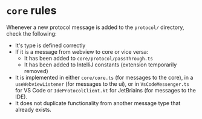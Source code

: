 # `core` rules

Whenever a new protocol message is added to the `protocol/` directory, check the following:

- It's type is defined correctly
- If it is a message from webview to core or vice versa:
  - It has been added to `core/protocol/passThrough.ts`
  - It has been added to IntelliJ constants (extension temporarily removed)
- It is implemented in either `core/core.ts` (for messages to the core), in a `useWebviewListener` (for messages to the ui), or in `VsCodeMessenger.ts` for VS Code or `IdeProtocolClient.kt` for JetBriains (for messages to the IDE).
- It does not duplicate functionality from another message type that already exists.
